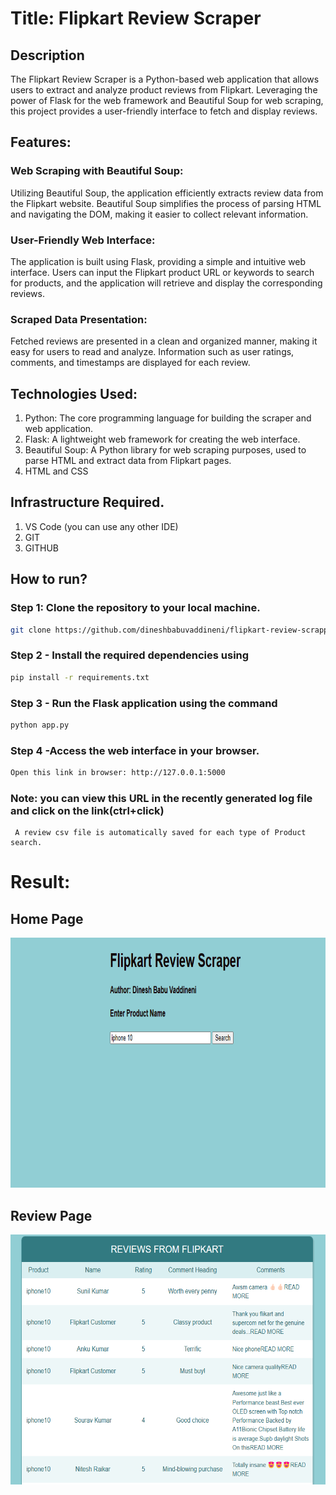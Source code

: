 # Title: Flipkart Review Scraper

## Description
The Flipkart Review Scraper is a Python-based web application that allows users to extract and analyze product reviews from Flipkart.
Leveraging the power of Flask for the web framework and Beautiful Soup for web scraping, this project provides a user-friendly interface to fetch and display reviews. 

## Features:

### Web Scraping with Beautiful Soup:
Utilizing Beautiful Soup, the application efficiently extracts review data from the Flipkart website. Beautiful Soup simplifies the process of parsing HTML and navigating the DOM, making it easier to collect relevant information.

### User-Friendly Web Interface:
The application is built using Flask, providing a simple and intuitive web interface. Users can input the Flipkart product URL or keywords to search for products, and the application will retrieve and display the corresponding reviews.

### Scraped Data Presentation:
Fetched reviews are presented in a clean and organized manner, making it easy for users to read and analyze. Information such as user ratings, comments, and timestamps are displayed for each review.


## Technologies Used:
1. Python: The core programming language for building the scraper and web application.
2. Flask: A lightweight web framework for creating the web interface.
3. Beautiful Soup: A Python library for web scraping purposes, used to parse HTML and extract data from Flipkart pages.
4. HTML and CSS

## Infrastructure Required.
1. VS Code (you can use any other IDE)
2. GIT
3. GITHUB

## How to run?

### Step 1: Clone the repository to your local machine.
```bash
git clone https://github.com/dineshbabuvaddineni/flipkart-review-scrapper.git
```

### Step 2 - Install the required dependencies using
```bash
pip install -r requirements.txt
```


### Step 3 - Run the Flask application using the command 
```bash
python app.py
```
### Step 4 -Access the web interface in your browser.
```bash
Open this link in browser: http://127.0.0.1:5000
```

### Note: you can view this URL in the recently generated log file and click on the link(ctrl+click) 

```
 A review csv file is automatically saved for each type of Product search.
```
# Result:
## Home Page

<div>
<img src="https://github.com/dineshbabuvaddineni/flipkart-review-scrapper/blob/main/Project%20Images/HomePage.png" width="700" height="400" alt="Web Scraping"/>
</div>

## Review Page

<div>
<img src="https://github.com/dineshbabuvaddineni/flipkart-review-scrapper/blob/main/Project%20Images/Review%20Page.png" width="700" height="400" alt="Web Scraping"/>
</div>





